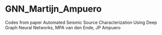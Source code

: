 # GNN_Martijn_Ampuero
Codes from paper Automated Seismic Source Characterization Using Deep Graph Neural Networks, MPA van den Ende, JP Ampuero 
